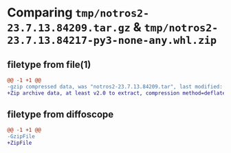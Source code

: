 # Comparing `tmp/notros2-23.7.13.84209.tar.gz` & `tmp/notros2-23.7.13.84217-py3-none-any.whl.zip`

## filetype from file(1)

```diff
@@ -1 +1 @@
-gzip compressed data, was "notros2-23.7.13.84209.tar", last modified: Thu Jul 13 08:42:09 2023, max compression
+Zip archive data, at least v2.0 to extract, compression method=deflate
```

## filetype from diffoscope

```diff
@@ -1 +1 @@
-GzipFile
+ZipFile
```

